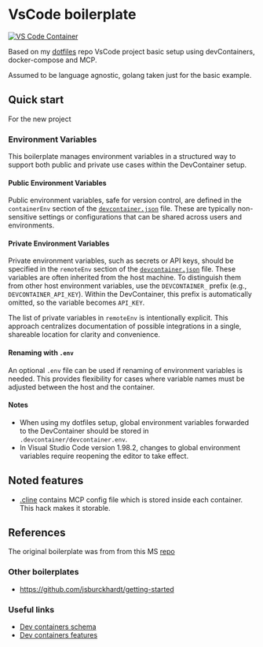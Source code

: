 # VsCode boilerplate

[![VS Code Container](https://img.shields.io/static/v1?label=VS+Code&message=Container&logo=visualstudiocode&color=007ACC&logoColor=007ACC&labelColor=2C2C32)](https://open.vscode.dev/microsoft/vscode)

Based on my [dotfiles](https://github.com/kvokka/dotfiles/) repo VsCode project
basic setup using devContainers, docker-compose and MCP.

Assumed to be language agnostic, golang taken just for the basic example.

## Quick start

For the new project

### Environment Variables

This boilerplate manages environment variables in a structured way to support
both public and private use cases within the DevContainer setup.

#### Public Environment Variables
Public environment variables, safe for version control, are defined in the
`containerEnv` section of the [`devcontainer.json`](./.devcontainer/devcontainer.json)
file. These are typically non-sensitive settings or configurations that can be
shared across users and environments.

#### Private Environment Variables
Private environment variables, such as secrets or API keys, should be specified
in the `remoteEnv` section of the [`devcontainer.json`](./.devcontainer/devcontainer.json)
file. These variables are often inherited from the host machine. To distinguish
them from other host environment variables, use the `DEVCONTAINER_` prefix (e.g.,
`DEVCONTAINER_API_KEY`). Within the DevContainer, this prefix is automatically
omitted, so the variable becomes `API_KEY`.

The list of private variables in `remoteEnv` is intentionally explicit. This
approach centralizes documentation of possible integrations in a single,
shareable location for clarity and convenience.

#### Renaming with `.env`
An optional `.env` file can be used if renaming of environment variables is
needed. This provides flexibility for cases where variable names must be
adjusted between the host and the container.

#### Notes
- When using my dotfiles setup, global environment variables forwarded to the
  DevContainer should be stored in `.devcontainer/devcontainer.env`.
- In Visual Studio Code version 1.98.2, changes to global environment variables
  require reopening the editor to take effect.

## Noted features

* [.cline](./.cline/cline_mcp_settings.json) contains MCP config file which is
stored inside each container. This hack makes it storable.

## References

The original boilerplate was from from this MS [repo](https://github.com/microsoft/vscode-remote-try-go)

### Other boilerplates

* <https://github.com/jsburckhardt/getting-started>

### Useful links

* [Dev containers schema](https://containers.dev/implementors/json_reference/)
* [Dev containers features](https://containers.dev/features/)
